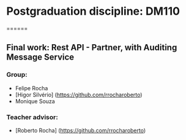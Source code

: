# Postgraduation discipline: DM110
======

## Final work: Rest API - **Partner**, with **Auditing Message Service**

### Group:
* Felipe Rocha
* [Higor Silvério] (https://github.com/rrocharoberto)
* Monique Souza

### Teacher advisor:
* [Roberto Rocha] (https://github.com/rrocharoberto)
